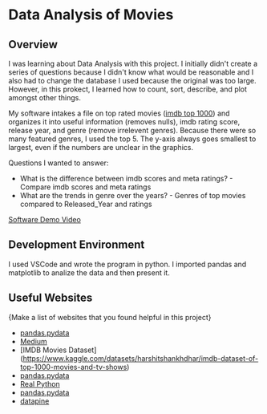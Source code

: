 # Data Analysis of Movies
## Overview

I was learning about Data Analysis with this project. I initially didn't create a series of questions because I didn't know what would be reasonable and I also had to change the database I used because the original was too large. However, in this prokect, I learned how to count, sort, describe, and plot amongst other things.

My software intakes a file on top rated movies ([imdb top 1000](imdb_top_1000.csv)) and organizes it into useful information (removes nulls), imdb rating score, release year, and genre (remove irrelevent genres).
Because there were so many featured genres, I used the top 5.
The y-axis always goes smallest to largest, even if the numbers are unclear in the graphics.

Questions I wanted to answer:
- What is the difference between imdb scores and meta ratings? - Compare imdb scores and meta ratings
- What are the trends in genre over the years? - Genres of top movies compared to Released_Year and ratings

[Software Demo Video](https://youtu.be/C9b4ndxKXyc)

## Development Environment

I used VSCode and wrote the program in python. I imported pandas and matplotlib to analize the data and then present it.

## Useful Websites

{Make a list of websites that you found helpful in this project}
* [pandas.pydata](https://pandas.pydata.org/docs/user_guide/10min.html#min)
* [Medium](https://towardsdatascience.com/getting-started-to-data-analysis-with-python-pandas-with-titanic-dataset-a195ab043c77)
* [IMDB Movies Dataset] (https://www.kaggle.com/datasets/harshitshankhdhar/imdb-dataset-of-top-1000-movies-and-tv-shows)
* [pandas.pydata](https://pandas.pydata.org/docs/getting_started/intro_tutorials/04_plotting.html)
* [Real Python](https://realpython.com/pandas-plot-python/)
* [pandas.pydata](https://pandas.pydata.org/pandas-docs/stable/user_guide/visualization.html)
* [datapine](https://www.datapine.com/documentation/null-values/)